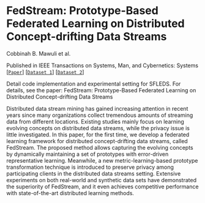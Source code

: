 # FedStream: Prototype-Based Federated Learning on Distributed Concept-drifting Data Streams
Cobbinah B. Mawuli et al. 

Published in  IEEE Transactions on Systems, Man, and Cybernetics: Systems
[[`Paper`](https://ieeexplore.ieee.org/xpl/RecentIssue.jsp?punumber=6221021)] [[`Dataset 1`](https://moa.cms.waikato.ac.nz/datasets/)] [[`Dataset 2`](https://archive.ics.uci.edu/datasets)] 

Detail code implementation and experimental setting for SFLEDS. For details, see the paper: FedStream: Prototype-Based Federated Learning on Distributed Concept-drifting Data Streams

Distributed data stream mining has gained increasing attention in recent years since many organizations collect tremendous amounts of streaming data from different locations. Existing studies mainly focus on learning evolving concepts on distributed data streams, while the privacy issue is little investigated. In this paper, for the first time, we develop a federated learning framework for distributed concept-drifting data streams, called FedStream. The proposed method allows capturing the evolving concepts by dynamically maintaining a set of prototypes with error-driven  representative learning. Meanwhile, a new metric-learning-based prototype transformation technique is introduced to preserve privacy among participating clients in the distributed data streams setting. Extensive experiments on both real-world and synthetic data sets have demonstrated the superiority of FedStream, and it even achieves competitive performance with state-of-the-art distributed learning methods.

